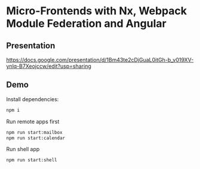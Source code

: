 # Micro-Frontends with Nx, Webpack Module Federation and Angular

## Presentation
https://docs.google.com/presentation/d/1Bm43te2cDjGuaL0itGh-b_v019XV-ynlq-B7Xeojccw/edit?usp=sharing
## Demo

Install dependencies:

```sh
npm i
```

Run remote apps first

```sh
npm run start:mailbox
npm run start:calendar

```

Run shell app

```sh
npm run start:shell
```
